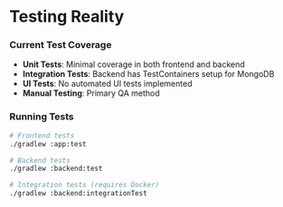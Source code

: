 # Testing Reality

### Current Test Coverage

- **Unit Tests**: Minimal coverage in both frontend and backend
- **Integration Tests**: Backend has TestContainers setup for MongoDB
- **UI Tests**: No automated UI tests implemented
- **Manual Testing**: Primary QA method

### Running Tests

```bash
# Frontend tests
./gradlew :app:test

# Backend tests  
./gradlew :backend:test

# Integration tests (requires Docker)
./gradlew :backend:integrationTest
```
